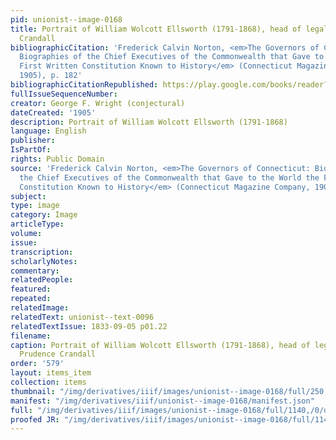 ```yaml
---
pid: unionist--image-0168
title: Portrait of William Wolcott Ellsworth (1791-1868), head of legal team for Prudence
  Crandall
bibliographicCitation: 'Frederick Calvin Norton, <em>The Governors of Connecticut:
  Biographies of the Chief Executives of the Commonwealth that Gave to the World the
  First Written Constitution Known to History</em> (Connecticut Magazine Company,
  1905), p. 182'
bibliographicCitationRepublished: https://play.google.com/books/reader?id=cyQWAAAAYAAJ&pg=GBS.PA180-IA2&hl=en
fullIssueSequenceNumber: 
creator: George F. Wright (conjectural)
dateCreated: '1905'
description: Portrait of William Wolcott Ellsworth (1791-1868)
language: English
publisher: 
IsPartOf: 
rights: Public Domain
source: 'Frederick Calvin Norton, <em>The Governors of Connecticut: Biographies of
  the Chief Executives of the Commonwealth that Gave to the World the First Written
  Constitution Known to History</em> (Connecticut Magazine Company, 1905), p. 182'
subject: 
type: image
category: Image
articleType: 
volume: 
issue: 
transcription: 
scholarlyNotes: 
commentary: 
relatedPeople: 
featured: 
repeated: 
relatedImage: 
relatedText: unionist--text-0096
relatedTextIssue: 1833-09-05 p01.22
filename: 
caption: Portrait of William Wolcott Ellsworth (1791-1868), head of legal team for
  Prudence Crandall
order: '579'
layout: items_item
collection: items
thumbnail: "/img/derivatives/iiif/images/unionist--image-0168/full/250,/0/default.jpg"
manifest: "/img/derivatives/iiif/unionist--image-0168/manifest.json"
full: "/img/derivatives/iiif/images/unionist--image-0168/full/1140,/0/default.jpg"
proofed JR: "/img/derivatives/iiif/images/unionist--image-0168/full/1140,/0/default.jpg"
---
```


